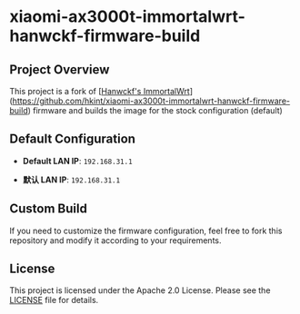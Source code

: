 # xiaomi-ax3000t-immortalwrt-hanwckf-firmware-build

## Project Overview  

This project is a fork of [[Hanwckf's ImmortalWrt](https://github.com/hanwckf/immortalwrt-mt798x)](https://github.com/hkint/xiaomi-ax3000t-immortalwrt-hanwckf-firmware-build) firmware and builds the image for the stock configuration (default) 
## Default Configuration  

- **Default LAN IP**: `192.168.31.1`  

- **默认 LAN IP**: `192.168.31.1`  

## Custom Build  

If you need to customize the firmware configuration, feel free to fork this repository and modify it according to your requirements. 

## License  

This project is licensed under the Apache 2.0 License. Please see the [LICENSE](LICENSE) file for details.
